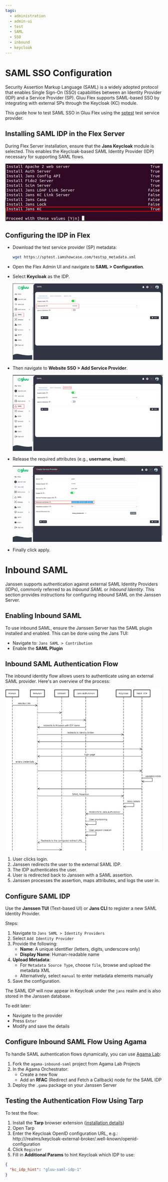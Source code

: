 ```yaml
---
tags:
  - administration
  - admin-ui
  - test
  - SAML
  - SSO
  - inbound
  - keycloak
---
```


# SAML SSO Configuration

Security Assertion Markup Language (SAML) is a widely adopted protocol that enables Single Sign-On (SSO) capabilities between an Identity Provider (IDP) and a Service Provider (SP). Gluu Flex supports SAML-based SSO by integrating with external SPs through the Keycloak (KC) module.

This guide
how to test SAML SSO in Gluu Flex using the [sptest](https://sptest.iamshowcase.com) test service provider.

## Installing SAML IDP in the Flex Server

During Flex Server installation, ensure that the **Jans Keycloak** module is selected. This enables the Keycloak-based SAML Identity Provider (IDP) necessary for supporting SAML flows.

![image](../../assets/admin-ui/samlIdp.png)

## Configuring the IDP in Flex

- Download the test service provider (SP) metadata:

  ```bash
  wget https://sptest.iamshowcase.com/testsp_metadata.xml
  ```

- Open the Flex Admin UI and navigate to **SAML > Configuration**.
- Select **Keycloak** as the IDP.

  ![image](../../assets/admin-ui/samlProcedurePartOne.png)

- Then navigate to **Website SSO > Add Service Provider**.

  ![image](../../assets/admin-ui/samlProcedurePartTwo.png)

- Release the required attributes (e.g., **username**, **inum**).

  ![image](../../assets/admin-ui/samlProcedurePartThree.png)

- Finally click apply.

# Inbound SAML

Janssen supports authentication against external SAML Identity Providers (IDPs), commonly referred to as _Inbound SAML_ or _Inbound Identity_. This section provides instructions for configuring inbound SAML on the Janssen Server.

## Enabling Inbound SAML

To use inbound SAML, ensure the Janssen Server has the SAML plugin installed and enabled. This can be done using the Jans TUI:

- Navigate to: `Jans SAML > Contribution`
- Enable the **SAML Plugin**

## Inbound SAML Authentication Flow

The inbound identity flow allows users to authenticate using an external SAML provider. Here's an overview of the process:

![image](../../assets/admin-ui/inboundSamlAuthentication.png)

1. User clicks login.
2. Janssen redirects the user to the external SAML IDP.
3. The IDP authenticates the user.
4. User is redirected back to Janssen with a SAML assertion.
5. Janssen processes the assertion, maps attributes, and logs the user in.

## Configure SAML IDP

Use the **Janssen TUI** (Text-based UI) or **Jans CLI** to register a new SAML Identity Provider.

Steps:

1. Navigate to `Jans SAML > Identity Providers`
2. Select `Add Identity Provider`
3. Provide the following:
   - **Name**: A unique identifier (letters, digits, underscore only)
   - **Display Name**: Human-readable name
4. **Upload Metadata**:
   - For `Metadata Source Type`, choose `file`, browse and upload the metadata XML
   - Alternatively, select `manual` to enter metadata elements manually
5. Save the configuration.

The SAML IDP will now appear in Keycloak under the `jans` realm and is also stored in the Janssen database.

To edit later:

- Navigate to the provider
- Press `Enter`
- Modify and save the details

## Configure Inbound SAML Flow Using Agama

To handle SAML authentication flows dynamically, you can use [Agama Lab](https://github.com/GluuFederation/agama-lab):

1. Fork the `agama-inbound-saml` project from Agama Lab Projects
2. In the Agama Orchestrator:
   - Create a new flow
   - Add an **RFAC** (Redirect and Fetch a Callback) node for the SAML IDP
3. Deploy the `.gama` package on your Janssen Server

## Testing the Authentication Flow Using Tarp

To test the flow:

1. Install the **Tarp** browser extension ([installation details](https://github.com/GluuFederation/tarp))
2. Open Tarp
3. Enter the Keycloak OpenID configuration URL, e.g.:
   http://<your-server>/realms/keycloak-external-broker/.well-known/openid-configuration
4. Click `Register`
5. Fill in **Additional Params** to hint Keycloak which IDP to use:

```json
{
  "kc_idp_hint": "gluu-saml-idp-1"
}
```
